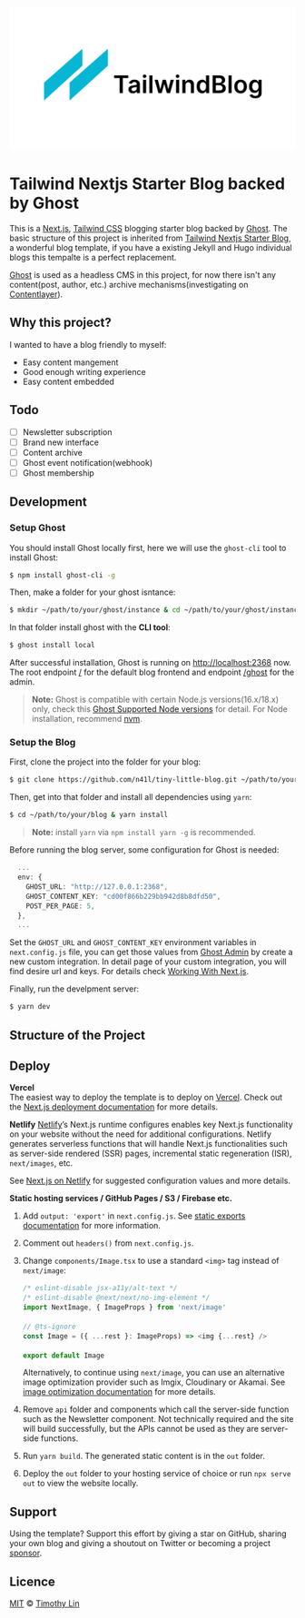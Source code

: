 ![tailwind-nextjs-banner](/public/static/images/twitter-card.png)

# Tailwind Nextjs Starter Blog backed by Ghost

This is a [Next.js](https://nextjs.org/), [Tailwind CSS](https://tailwindcss.com/) blogging starter blog backed by [Ghost](https://ghost.org/). The basic structure of this project is inherited from [Tailwind Nextjs Starter Blog](https://github.com/timlrx/tailwind-nextjs-starter-blog), a wonderful blog template, if you have a existing Jekyll and Hugo individual blogs this tempalte is a perfect replacement. 

[Ghost](https://ghost.org/) is used as a headless CMS in this project, for now there isn't any content(post, author, etc.) archive mechanisms(investigating on [Contentlayer](https://contentlayer.dev/)).

## Why this project?

I wanted to have a blog friendly to myself: 
* Easy content mangement
* Good enough writing experience
* Easy content embedded


## Todo

- [ ] Newsletter subscription
- [ ] Brand new interface
- [ ] Content archive
- [ ] Ghost event notification(webhook)
- [ ] Ghost membership

## Development
### Setup Ghost

You should install Ghost locally first, here we will use the `ghost-cli` tool to install Ghost:

``` bash
$ npm install ghost-cli -g
```
Then, make a folder for your ghost isntance:
``` bash
$ mkdir ~/path/to/your/ghost/instance & cd ~/path/to/your/ghost/instance
```
In that folder install ghost with the **CLI tool**:
``` bash
$ ghost install local
```
After successful installation, Ghost is running on [http://localhost:2368](http://localhost:2368) now. The root endpoint [/](http://localhost:2368) for the default blog frontend and endpoint [/ghost](http://localhost:2368/ghost) for the admin.

> **Note:** Ghost is compatible with certain Node.js versions(16.x/18.x) only, check this [Ghost Supported Node versions](https://ghost.org/docs/faq/node-versions/) for detail. For Node installation, recommend [nvm](https://github.com/nvm-sh/nvm#install-script).

### Setup the Blog

First, clone the project into the folder for your blog:
``` bash
$ git clone https://github.com/n41l/tiny-little-blog.git ~/path/to/your/blog
```
Then, get into that folder and install all dependencies using `yarn`:
``` bash
$ cd ~/path/to/your/blog & yarn install
```
> **Note:** install `yarn` via `npm install yarn -g` is recommended.

Before running the blog server, some configuration for Ghost is needed:
``` typescript
  ...
  env: {
    GHOST_URL: "http://127.0.0.1:2368", 
    GHOST_CONTENT_KEY: "cd00f866b229bb942d8b8dfd50",
    POST_PER_PAGE: 5,
  },
  ...
```
Set the `GHOST_URL` and `GHOST_CONTENT_KEY` environment variables in `next.config.js` file, you can get those values from [Ghost Admin](http://localhost:2368/ghost/#/settings/integrations) by create a new custom integration. In detail page of your custom integration, you will find desire url and keys. For details check [Working With Next.js](https://ghost.org/docs/jamstack/next/).

Finally, run the develpment server:
``` bash
$ yarn dev
```

## Structure of the Project



## Deploy

**Vercel**  
The easiest way to deploy the template is to deploy on [Vercel](https://vercel.com). Check out the [Next.js deployment documentation](https://nextjs.org/docs/app/building-your-application/deploying) for more details.

**Netlify**
[Netlify](https://www.netlify.com/)’s Next.js runtime configures enables key Next.js functionality on your website without the need for additional configurations. Netlify generates serverless functions that will handle Next.js functionalities such as server-side rendered (SSR) pages, incremental static regeneration (ISR), `next/images`, etc.

See [Next.js on Netlify](https://docs.netlify.com/integrations/frameworks/next-js/overview/#next-js-runtime) for suggested configuration values and more details.

**Static hosting services / GitHub Pages / S3 / Firebase etc.**

1. Add `output: 'export'` in `next.config.js`. See [static exports documentation](https://nextjs.org/docs/app/building-your-application/deploying/static-exports#configuration) for more information.
2. Comment out `headers()` from `next.config.js`.
3. Change `components/Image.tsx` to use a standard `<img>` tag instead of `next/image`:

   ```ts
   /* eslint-disable jsx-a11y/alt-text */
   /* eslint-disable @next/next/no-img-element */
   import NextImage, { ImageProps } from 'next/image'

   // @ts-ignore
   const Image = ({ ...rest }: ImageProps) => <img {...rest} />

   export default Image
   ```

   Alternatively, to continue using `next/image`, you can use an alternative image optimization provider such as Imgix, Cloudinary or Akamai. See [image optimization documentation](https://nextjs.org/docs/app/building-your-application/deploying/static-exports#image-optimization) for more details.

4. Remove `api` folder and components which call the server-side function such as the Newsletter component. Not technically required and the site will build successfully, but the APIs cannot be used as they are server-side functions.
5. Run `yarn build`. The generated static content is in the `out` folder.
6. Deploy the `out` folder to your hosting service of choice or run `npx serve out` to view the website locally.

## Support

Using the template? Support this effort by giving a star on GitHub, sharing your own blog and giving a shoutout on Twitter or becoming a project [sponsor](https://github.com/sponsors/timlrx).

## Licence

[MIT](https://github.com/timlrx/tailwind-nextjs-starter-blog/blob/main/LICENSE) © [Timothy Lin](https://www.timlrx.com)
